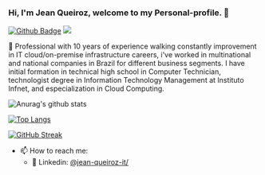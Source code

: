 ### Hi, I'm Jean Queiroz, welcome to my Personal-profile. 👋
[![Github Badge](https://img.shields.io/badge/-Github-000?style=flat-square&logo=Github&logoColor=white&link=https://github.com/nymalone)](https://github.com/jcqueiroz)
![](https://komarev.com/ghpvc/?username=jcqueiroz&color=blueviolet)

🚀 Professional with 10 years of experience walking constantly improvement in IT cloud/on-premise infrastructure careers, i've worked in multinational and national companies in Brazil for different business segments. I have initial formation in technical high school in Computer Technician, technologist degree in Information Technology Management at Instituto Infnet, and especialization in Cloud Computing.

![Anurag's github stats](https://github-readme-stats.vercel.app/api?username=jcqueiroz&show_icons=true&theme=chartreuse-dark)

[![Top Langs](https://github-readme-stats.vercel.app/api/top-langs/?username=jcqueiroz&layout=compact&theme=chartreuse-dark)](https://github.com/anuraghazra/github-readme-stats)

[![GitHub Streak](https://github-readme-streak-stats.herokuapp.com?user=jcqueiroz&theme=chartreuse-dark&date_format=M%20j%5B%2C%20Y%5D)](https://git.io/streak-stats)

- 📫 How to reach me: 
    - 💼 Linkedin: [@jean-queiroz-it/](https://www.linkedin.com/in/jean-queiroz-it)

